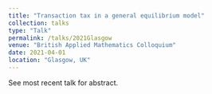 ```yaml
---
title: "Transaction tax in a general equilibrium model"
collection: talks
type: "Talk"
permalink: /talks/2021Glasgow
venue: "British Applied Mathematics Colloquium"
date: 2021-04-01
location: "Glasgow, UK"
---
```


See most recent talk for abstract.
